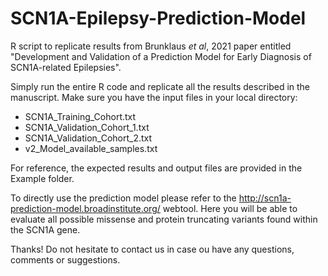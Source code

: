 # SCN1A-Epilepsy-Prediction-Model
R script to replicate results from Brunklaus _et al_, 2021 paper entitled "Development and Validation of a Prediction Model for Early Diagnosis of SCN1A-related Epilepsies". 

Simply run the entire R code and replicate all the results described in the manuscript. Make sure you have the input files in your local directory:

- SCN1A_Training_Cohort.txt
- SCN1A_Validation_Cohort_1.txt
- SCN1A_Validation_Cohort_2.txt
- v2_Model_available_samples.txt

For reference, the expected results and output files are provided in the Example folder.

To directly use the prediction model please refer to the http://scn1a-prediction-model.broadinstitute.org/ webtool. Here you will be able to evaluate all possible missense and protein truncating variants found within the SCN1A gene. 

Thanks!
Do not hesitate to contact us in case ou have any questions, comments or suggestions.
